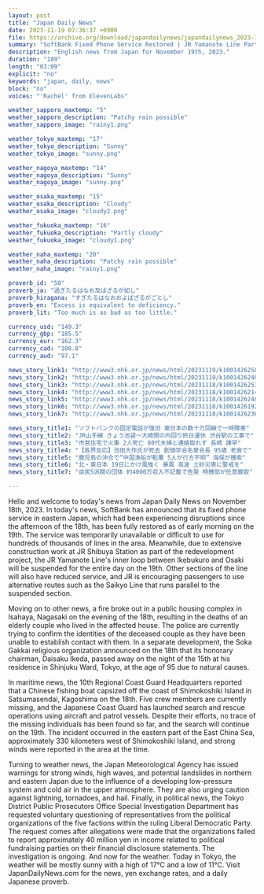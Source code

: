 ```yaml
---
layout: post
title: "Japan Daily News"
date: 2023-11-19 07:36:37 +0900
file: https://archive.org/download/japandailynews/japandailynews_2023-11-18.mp3
summary: "SoftBank Fixed Phone Service Restored | JR Yamanote Line Partially Suspended, & more…"
description: "English news from Japan for November 19th, 2023."
duration: "189"
length: "03:09"
explicit: "no"
keywords: "japan, daily, news"
block: "no"
voices: "'Rachel' from ElevenLabs"

weather_sapporo_maxtemp: "5"
weather_sapporo_description: "Patchy rain possible"
weather_sapporo_image: "rainy1.png"

weather_tokyo_maxtemp: "17"
weather_tokyo_description: "Sunny"
weather_tokyo_image: "sunny.png"

weather_nagoya_maxtemp: "14"
weather_nagoya_description: "Sunny"
weather_nagoya_image: "sunny.png"

weather_osaka_maxtemp: "15"
weather_osaka_description: "Cloudy"
weather_osaka_image: "cloudy2.png"

weather_fukuoka_maxtemp: "16"
weather_fukuoka_description: "Partly cloudy"
weather_fukuoka_image: "cloudy1.png"

weather_naha_maxtemp: "20"
weather_naha_description: "Patchy rain possible"
weather_naha_image: "rainy1.png"

proverb_id: "50"
proverb_ja: "過ぎたるはなお及ばざるが如し"
proverb_hiragana: "すぎたるはなおおよばざるがごとし"
proverb_en: "Excess is equivalent to deficiency."
proverb_lit: "Too much is as bad as too little."

currency_usd: "149.3"
currency_gbp: "185.5"
currency_eur: "162.3"
currency_cad: "108.8"
currency_aud: "97.1"

news_story_link1: "http://www3.nhk.or.jp/news/html/20231119/k10014262581000.html"
news_story_link2: "http://www3.nhk.or.jp/news/html/20231119/k10014262401000.html"
news_story_link3: "http://www3.nhk.or.jp/news/html/20231118/k10014262531000.html"
news_story_link4: "http://www3.nhk.or.jp/news/html/20231118/k10014262141000.html"
news_story_link5: "http://www3.nhk.or.jp/news/html/20231118/k10014262481000.html"
news_story_link6: "http://www3.nhk.or.jp/news/html/20231118/k10014261921000.html"
news_story_link7: "http://www3.nhk.or.jp/news/html/20231118/k10014262361000.html"

news_story_title1: "ソフトバンクの固定電話が復旧 東日本の数十万回線で一時障害"
news_story_title2: "JR山手線 きょう池袋～大崎間の内回り終日運休 渋谷駅の工事で"
news_story_title3: "市営住宅で火事 2人死亡 80代夫婦と連絡取れず 長崎 諫早"
news_story_title4: "【各界反応】池田大作氏が死去 創価学会名誉会長 95歳 老衰で"
news_story_title5: "鹿児島の沖合で“中国漁船が転覆 5人が行方不明” 海保が捜索"
news_story_title6: "北・東日本 19日にかけ風強く 暴風 高波 土砂災害に警戒を"
news_story_title7: "自民5派閥の団体 約4000万収入不記載で告発 特捜部が任意聴取"

---
```


Hello and welcome to today's news from Japan Daily News on November 18th, 2023. In today's news, SoftBank has announced that its fixed phone service in eastern Japan, which had been experiencing disruptions since the afternoon of the 18th, has been fully restored as of early morning on the 19th. The service was temporarily unavailable or difficult to use for hundreds of thousands of lines in the area. Meanwhile, due to extensive construction work at JR Shibuya Station as part of the redevelopment project, the JR Yamanote Line's inner loop between Ikebukuro and Osaki will be suspended for the entire day on the 19th. Other sections of the line will also have reduced service, and JR is encouraging passengers to use alternative routes such as the Saikyo Line that runs parallel to the suspended section.

Moving on to other news, a fire broke out in a public housing complex in Isahaya, Nagasaki on the evening of the 18th, resulting in the deaths of an elderly couple who lived in the affected house. The police are currently trying to confirm the identities of the deceased couple as they have been unable to establish contact with them. In a separate development, the Soka Gakkai religious organization announced on the 18th that its honorary chairman, Daisaku Ikeda, passed away on the night of the 15th at his residence in Shinjuku Ward, Tokyo, at the age of 95 due to natural causes.

In maritime news, the 10th Regional Coast Guard Headquarters reported that a Chinese fishing boat capsized off the coast of Shimokoshiki Island in Satsumasendai, Kagoshima on the 18th. Five crew members are currently missing, and the Japanese Coast Guard has launched search and rescue operations using aircraft and patrol vessels. Despite their efforts, no trace of the missing individuals has been found so far, and the search will continue on the 19th. The incident occurred in the eastern part of the East China Sea, approximately 330 kilometers west of Shimokoshiki Island, and strong winds were reported in the area at the time.

Turning to weather news, the Japan Meteorological Agency has issued warnings for strong winds, high waves, and potential landslides in northern and eastern Japan due to the influence of a developing low-pressure system and cold air in the upper atmosphere. They are also urging caution against lightning, tornadoes, and hail. Finally, in political news, the Tokyo District Public Prosecutors Office Special Investigation Department has requested voluntary questioning of representatives from the political organizations of the five factions within the ruling Liberal Democratic Party. The request comes after allegations were made that the organizations failed to report approximately 40 million yen in income related to political fundraising parties on their financial disclosure statements. The investigation is ongoing. And now for the weather. Today in Tokyo, the weather will be mostly sunny with a high of 17°C and a low of 11°C.  Visit JapanDailyNews.com for the news, yen exchange rates, and a daily Japanese proverb.
